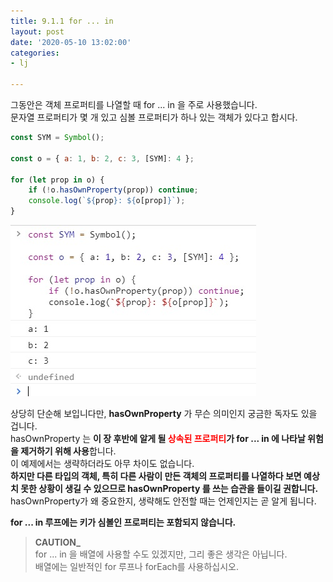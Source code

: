 ```yaml
---
title: 9.1.1 for ... in
layout: post
date: '2020-05-10 13:02:00'
categories:
- lj

---
```


그동안은 객체 프로퍼티를 나열할 때 for ... in 을 주로 사용했습니다.  
문자열 프로퍼티가 몇 개 있고 심볼 프로퍼티가 하나 있는 객체가 있다고 합시다.

```javascript
const SYM = Symbol();

const o = { a: 1, b: 2, c: 3, [SYM]: 4 };

for (let prop in o) {
	if (!o.hasOwnProperty(prop)) continue;
	console.log(`${prop}: ${o[prop]}`);
}
```

![](/static/img/learningjs/image74.jpg)

상당히 단순해 보입니다만, **hasOwnProperty** 가 무슨 의미인지 궁금한 독자도 있을 겁니다.  
hasOwnProperty 는 **이 장 후반에 알게 될 <span style="color:red">상속된 프로퍼티</span>가 for ... in 에 나타날 위험을 제거하기 위해 사용**합니다.  
이 예제에서는 생략하더라도 아무 차이도 없습니다.  
**하지만 다른 타입의 객체, 특히 다른 사람이 만든 객체의 프로퍼티를 나열하다 보면 예상치 못한 상황이 생길 수 있으므로 hasOwnProperty 를 쓰는 습관을 들이길 권합니다.**  
hasOwnProperty가 왜 중요한지, 생략해도 안전할 때는 언제인지는 곧 알게 됩니다.

**for ... in 루프에는 키가 심볼인 프로퍼티는 포함되지 않습니다.**

> **CAUTION_**  
> for ... in 을 배열에 사용할 수도 있겠지만, 그리 좋은 생각은 아닙니다.  
> 배열에는 일반적인 for 루프나 forEach를 사용하십시오.